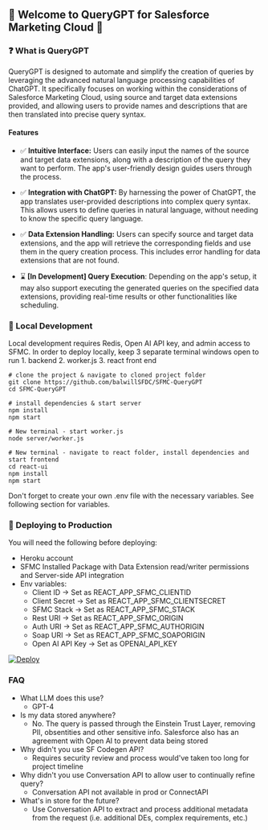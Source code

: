
## :wave: Welcome to QueryGPT for Salesforce Marketing Cloud :wave:

### :question: What is QueryGPT
QueryGPT is designed to automate and simplify the creation of queries by leveraging the advanced natural language processing capabilities of ChatGPT. It specifically focuses on working within the considerations of Salesforce Marketing Cloud, using source and target data extensions provided, and allowing users to provide names and descriptions that are then translated into precise query syntax.

#### Features 
* :white_check_mark: **Intuitive Interface:** Users can easily input the names of the source and target data extensions, along with a description of the query they want to perform. The app's user-friendly design guides users through the process.

* :white_check_mark: **Integration with ChatGPT:** By harnessing the power of ChatGPT, the app translates user-provided descriptions into complex query syntax. This allows users to define queries in natural language, without needing to know the specific query language.

* :white_check_mark: **Data Extension Handling:** Users can specify source and target data extensions, and the app will retrieve the corresponding fields and use them in the query creation process. This includes error handling for data extensions that are not found.

* :hourglass: **[In Development] Query Execution**: Depending on the app's setup, it may also support executing the generated queries on the specified data extensions, providing real-time results or other functionalities like scheduling.


### :construction: Local Development
Local development requires Redis, Open AI API key, and admin access to SFMC. In order to deploy locally, keep 3 separate terminal windows open to run 1. backend 2. worker.js 3. react front end
```
# clone the project & navigate to cloned project folder
git clone https://github.com/balwillSFDC/SFMC-QueryGPT 
cd SFMC-QueryGPT

# install dependencies & start server
npm install 
npm start

# New terminal - start worker.js
node server/worker.js

# New terminal - navigate to react folder, install dependencies and start frontend
cd react-ui
npm install 
npm start
```
Don't forget to create your own .env file with the necessary variables. See following section for variables.


### :running: Deploying to Production 
You will need the following before deploying:
* Heroku account
* SFMC Installed Package with Data Extension read/writer permissions and Server-side API integration
* Env variables: 
  * Client ID -> Set as REACT_APP_SFMC_CLIENTID
  * Client Secret -> Set as REACT_APP_SFMC_CLIENTSECRET
  * SFMC Stack -> Set as REACT_APP_SFMC_STACK
  * Rest URI -> Set as REACT_APP_SFMC_ORIGIN
  * Auth URI -> Set as REACT_APP_SFMC_AUTHORIGIN
  * Soap URI -> Set as REACT_APP_SFMC_SOAPORIGIN
  * Open AI API Key -> Set as OPENAI_API_KEY

[![Deploy](https://www.herokucdn.com/deploy/button.svg)](https://heroku.com/deploy?template=https://github.com/balwillSFDC/sfmc-queryGPT)


### FAQ
- What LLM does this use? 
  - GPT-4
- Is my data stored anywhere? 
  - No. The query is passed through the Einstein Trust Layer, removing PII, obsentities and other sensitive info. Salesforce also has an agreement with Open AI to prevent data being stored 
- Why didn't you use SF Codegen API? 
  - Requires security review and process would've taken too long for project timeline 
- Why didn't you use Conversation API to allow user to continually refine query? 
  - Conversation API not available in prod or ConnectAPI
- What's in store for the future?
  - Use Conversation API to extract and process additional metadata from the request (i.e. additional DEs, complex requirements, etc.)